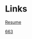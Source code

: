 

# Links
[Resume](https://tydarnell.github.io/resume.pdf)

[663](https://tydarnell.github.io/cheatsheet2.pdf)
